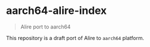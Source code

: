 # aarch64-alire-index
> Alire port to aarch64

This repository is a draft port of Alire to `aarch64` platform.

